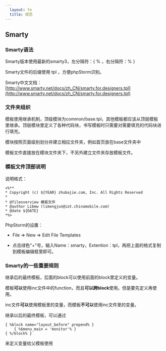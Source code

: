 ```yaml
---
  layout: fe
  title: 规范
---
```


## Smarty

### Smarty语法

Smarty版本使用最新的smarty3，左分隔符：{ % ，右分隔符：% }

Smarty文件的后缀使用 tpl ，方便phpStorm识别。

Smarty中文文档： [http://www.smarty.net/docs/zh_CN/smarty.for.designers.tpl](http://www.smarty.net/docs/zh_CN/smarty.for.designers.tpl)


### 文件夹组织

模板使用继承机制，顶级模块为common/base.tpl，其他模板都应该从顶层模板里继承。顶层模块里定义了各种代码块，书写模板时只需要对需要填充的代码块进行填充。

模块按照页面级别划分并建立相应文件夹，例如首页放在base文件夹中

模板文件直接放在模块文件夹下，不另外建立文件夹存放模板文件。


### 模板文件顶部说明

说明格式：

    <%**
    * Copyright (c) ${YEAR} zhubajie.com, Inc. All Rights Reserved
    *
    * @fileoverview 模板文件
    * @author Libmw (limengjun@iot.chinamobile.com)
    * @date ${DATE}
    *%>

PhpStorm的设置：

* File => New => Edit File Templates

* 点击绿色"+"号，输入Name：smarty，Extention：tpl，再把上面的格式复制到模板编辑框里即可。

### Smarty的一些重要规则

继承后的最终模板，后面的block可以使用前面的block里定义的变量。


模板<strong>可以</strong>使用inc文件中的function，而且<strong>可以跨block</strong>使用。但是要先定义再使用。


inc文件<strong>可以</strong>使用模板里的变量，而模板<strong>不可以</strong>使用inc文件里的变量。<br>


继承以后的最终模板，可以通过

    { %block name="layout_before" prepend% }
        { %$menu_main = 'monitor'% }
    { %/block% }

来定义变量给父模板使用
